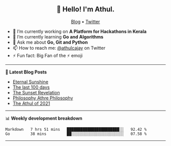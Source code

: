 <h2 align="center">👋 Hello! I'm Athul.</h2>
<p align="center">
  <a href="https://blog.athulcyriac.in">Blog</a> •
  <a href="https://twitter.com/athulcajay">Twitter</a>
</p>


- 🔭 I’m currently working on **A Platform for Hackathons in Kerala**
- 🌱 I’m currently learning **Go and Algorithms**
- 💬 Ask me about **Go, Git and Python**
- 📫 How to reach me: [@athulcajay](https://twitter.com/athulcajay) on Twitter
- ⚡ Fun fact: Big Fan of the :zap: emoji

-------

**📝 Latest Blog Posts**

<!-- BLOG-POST-LIST:START -->
- [Eternal Sunshine](https://blog.athulcyriac.in/blog/college-trip/)
- [The last 100 days](https://blog.athulcyriac.in/blog/final-year/)
- [The Sunset Revelation](https://blog.athulcyriac.in/blog/philosphy-2/)
- [Philosophy Athre Philosophy](https://blog.athulcyriac.in/blog/philosophies/)
- [The Athul of 2021](https://blog.athulcyriac.in/blog/2021-me/)
<!-- BLOG-POST-LIST:END -->

-------

📊 **Weekly development breakdown**
<!--START_SECTION:waka-->

```text
Markdown   7 hrs 51 mins   ███████████████████████░░   92.42 %
Go         38 mins         ██░░░░░░░░░░░░░░░░░░░░░░░   07.58 %
```

<!--END_SECTION:waka-->

-------
